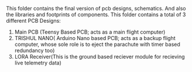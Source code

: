 This folder contains the final version of pcb designs, schematics. And also the libraries and footprints of components.
This folder contains a total of 3 different PCB Designs: 
1. Main PCB (Teensy Based PCB; acts as a main flight computer)
2. TRISHUL NANO( Arduino Nano based PCB; acts as a backup flight computer, whose sole role is to eject the parachute with timer based redundancy too)
3. LORA Receiver(This is the ground based reciever module for recieving live telemetry data)
